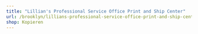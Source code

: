```yaml
---
title: "Lillian's Professional Service Office Print and Ship Center"
url: /brooklyn/lillians-professional-service-office-print-and-ship-center/
shop: Kopieren
---
```

